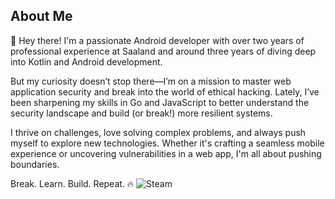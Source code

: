## About Me
👋 Hey there! I'm a passionate Android developer with over two years of professional experience at Saaland and around three years of diving deep into Kotlin and Android development.

But my curiosity doesn’t stop there—I’m on a mission to master web application security and break into the world of ethical hacking. Lately, I’ve been sharpening my skills in Go and JavaScript to better understand the security landscape and build (or break!) more resilient systems.

I thrive on challenges, love solving complex problems, and always push myself to explore new technologies. Whether it's crafting a seamless mobile experience or uncovering vulnerabilities in a web app, I'm all about pushing boundaries.

Break. Learn. Build. Repeat. 🔥
<span class="center">![Steam](https://img.shields.io/badge/steam-%23000000.svg?style=for-the-badge&logo=steam&logoColor=white)</span>
